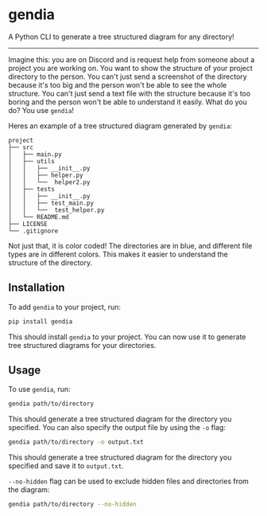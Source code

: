 # gendia
A Python CLI to generate a tree structured diagram for any directory!

---
Imagine this: you are on Discord and is request help from someone about a project you are working on. You want to show the structure of your project directory to the person. You can't just send a screenshot of the directory because it's too big and the person won't be able to see the whole structure. You can't just send a text file with the structure because it's too boring and the person won't be able to understand it easily. What do you do? You use `gendia`!


Heres an example of a tree structured diagram generated by `gendia`:

```
project
├── src
│   ├── main.py
│   ├── utils
│   │   ├── __init__.py
│   │   ├── helper.py
│   │   └──  helper2.py
│   ├── tests
│   │   ├── __init__.py
│   │   ├── test_main.py
│   │   └──  test_helper.py
│   └── README.md
├── LICENSE
└── .gitignore
```

Not just that, it is color coded! The directories are in blue, and different file types are in different colors. This makes it easier to understand the structure of the directory.

## Installation
To add `gendia` to your project, run:
```bash
pip install gendia
```
This should install `gendia` to your project. You can now use it to generate tree structured diagrams for your directories.

## Usage
To use `gendia`, run:
```bash
gendia path/to/directory
```
This should generate a tree structured diagram for the directory you specified. You can also specify the output file by using the `-o` flag:
```bash
gendia path/to/directory -o output.txt
```
This should generate a tree structured diagram for the directory you specified and save it to `output.txt`.

`--no-hidden` flag can be used to exclude hidden files and directories from the diagram:
```bash
gendia path/to/directory --no-hidden
```